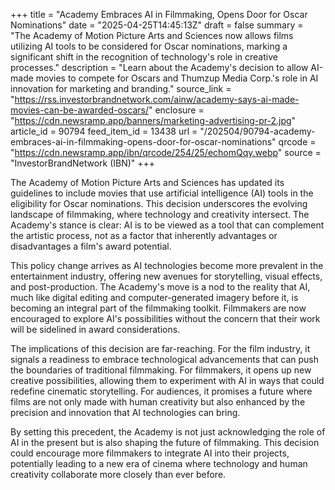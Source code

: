 +++
title = "Academy Embraces AI in Filmmaking, Opens Door for Oscar Nominations"
date = "2025-04-25T14:45:13Z"
draft = false
summary = "The Academy of Motion Picture Arts and Sciences now allows films utilizing AI tools to be considered for Oscar nominations, marking a significant shift in the recognition of technology's role in creative processes."
description = "Learn about the Academy's decision to allow AI-made movies to compete for Oscars and Thumzup Media Corp.'s role in AI innovation for marketing and branding."
source_link = "https://rss.investorbrandnetwork.com/ainw/academy-says-ai-made-movies-can-be-awarded-oscars/"
enclosure = "https://cdn.newsramp.app/banners/marketing-advertising-pr-2.jpg"
article_id = 90794
feed_item_id = 13438
url = "/202504/90794-academy-embraces-ai-in-filmmaking-opens-door-for-oscar-nominations"
qrcode = "https://cdn.newsramp.app/ibn/qrcode/254/25/echomQqy.webp"
source = "InvestorBrandNetwork (IBN)"
+++

<p>The Academy of Motion Picture Arts and Sciences has updated its guidelines to include movies that use artificial intelligence (AI) tools in the eligibility for Oscar nominations. This decision underscores the evolving landscape of filmmaking, where technology and creativity intersect. The Academy's stance is clear: AI is to be viewed as a tool that can complement the artistic process, not as a factor that inherently advantages or disadvantages a film's award potential.</p><p>This policy change arrives as AI technologies become more prevalent in the entertainment industry, offering new avenues for storytelling, visual effects, and post-production. The Academy's move is a nod to the reality that AI, much like digital editing and computer-generated imagery before it, is becoming an integral part of the filmmaking toolkit. Filmmakers are now encouraged to explore AI's possibilities without the concern that their work will be sidelined in award considerations.</p><p>The implications of this decision are far-reaching. For the film industry, it signals a readiness to embrace technological advancements that can push the boundaries of traditional filmmaking. For filmmakers, it opens up new creative possibilities, allowing them to experiment with AI in ways that could redefine cinematic storytelling. For audiences, it promises a future where films are not only made with human creativity but also enhanced by the precision and innovation that AI technologies can bring.</p><p>By setting this precedent, the Academy is not just acknowledging the role of AI in the present but is also shaping the future of filmmaking. This decision could encourage more filmmakers to integrate AI into their projects, potentially leading to a new era of cinema where technology and human creativity collaborate more closely than ever before.</p>
